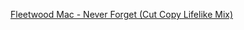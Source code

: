 ---
layout: post
wordpress_id: 323
wordpress_url: http://noesbueno.com/archives/323
date: '2009-10-26 17:09:43 -0500'
date_gmt: '2009-10-26 22:09:43 -0500'
body: |
  <p><a href="http://www.scissorkick.com/2008/05/fleetwood-mac-cut-copy-lifelike-remix/">Fleetwood Mac - Never Forget (Cut Copy Lifelike Mix)</a></p>
---